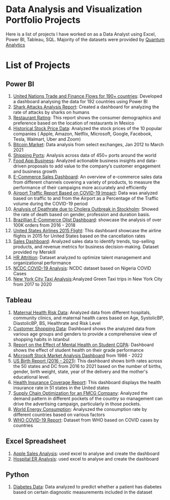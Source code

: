 # Data Analysis and Visualization Portfolio Projects

Here is a list of projects I have worked on as a Data Analyst using Excel, Power BI, Tableau, SQL. Majority of the datasets were provided by [Quantum Analytics](https://quantumanalyticsco.org/)

# List of Projects
## Power BI
1. [United Nations Trade and Finance Flows for 190+ countries](https://github.com/Adedoyin-DataAnalyst/International-Trade-and-Finance-Data): Developed a dashboard analysing the data for 192 countries using Power BI
2. [Shark Attacks Analysis Report](https://github.com/Adedoyin-DataAnalyst/Shark-Attack-Analysis): Created a dashboard for analyzing the rate of attacks by sharks on humans
3. [Restaurant Rating](https://github.com/Adedoyin-DataAnalyst/Restaurant-Ratings): This report shows the consumer demographics and preference based on the location of restaurants in Mexico
4. [Historical Stock Price Data](https://github.com/Adedoyin-DataAnalyst/Historical-Stock-Price-Data-Report): Analyzed the stock prices of the 10 popular companies ( Apple, Amazon, Netflix, Microsoft, Google, Facebook, Tesla, Walmart, Uber and Zoom)
5. [Bitcoin Market](https://github.com/Adedoyin-DataAnalyst/Historical-Bitcoin-Market-Report): Data analysis from select exchanges, Jan 2012 to March 2021
6. [Shipping Ports](https://github.com/Adedoyin-DataAnalyst/Global-Shipping-Ports): Analysis across data of 450+ ports around the world
7. [Food App Business](https://github.com/Adedoyin-DataAnalyst/Food-App-Business): Analyzed actionable business insights and data-driven proposals to add value to the company’s customer engagement and business growth
8. [E-Commerce Sales Dashboard](https://github.com/Adedoyin-DataAnalyst/E-Commerce-Sales): An overview of e-commerce sales data from different channels covering a variety of products, to measure the performance of their campaigns more accurately and efficiently
9. [Airport Traffic Report Based on COVID-19 Impact](https://github.com/Adedoyin-DataAnalyst/Airport-Traffic-based-on-COVID-19-Impact): Data was analyzed based on traffic to and from the Airport as a Percentage of the Traffic volume during the COVID-19 period
10. [Analysis of Deathrate due to Cholera Outbreak in Stockholm](https://github.com/Adedoyin-DataAnalyst/Cholera-Outbreak-Stockholm): Showed the rate of death based on gender, profession and duration basis.
11. [Brazillian E-Commerce Olist Dashboard](https://github.com/Adedoyin-DataAnalyst/Brazilian-ECommerce-Olist): showcase the analysis of over 100K orders from 2016 - 2018
12. [United States Airlines 2015 Flight](https://github.com/Adedoyin-DataAnalyst/Airline-Flight-Delay-Analysis): This dashboard showcase the airline flights in 2015 for United States based on the cancellation rates
13. [Sales Dashboard](https://github.com/Adedoyin-DataAnalyst/Sales_Data_Analysis): Analyzed sales data to identify trends, top-selling products, and revenue metrics for business decision-making. Dataset provided ny Merskill
14. [HR Attrition](https://github.com/Adedoyin-DataAnalyst/HR-Attrition): Dataset analyzed to optimize talent management and organizational performance
15. [NCDC COVID-19 Analysis](https://github.com/Adedoyin-DataAnalyst/NCDC-COVID-19): NCDC dataset based on Nigeria COVID Cases
16. [New York City Taxi Analysis](https://github.com/Adedoyin-DataAnalyst/NYC-Taxi-Project):Analyzed Green Taxi trips in New York City from 2017 to 2020
  
## Tableau
1. [Maternal Health Risk Data](https://github.com/Adedoyin-DataAnalyst/Maternal-Health-Risk): Analyzed data from different hospitals, community clinics, and maternal health cares based on Age, SystolicBP, DiastolicBP, BS, Healthrate and Risk Level
2. [Customer Shopping Data](https://github.com/Adedoyin-DataAnalyst/Customer-Shopping-Data): Dashboard shows the analyzed data from various age groups and genders to provide a comprehensive view of shopping habits in Istanbul
3. [Report on the Effect of Mental Health on Student CGPA](https://github.com/Adedoyin-DataAnalyst/Report-on-the-Effect-of-Mental-Health-on-Student-CGPA): Dashboard shows the effect of student health on their grade performance
4. [Microsoft Stock Market Analysis Dashboard](https://github.com/Adedoyin-DataAnalyst/Microsoft-Stock-Market-Analysis) from 1986 - 2022
5. [US Birth Report (2016 - 2021)](https://github.com/Adedoyin-DataAnalyst/US-Birth-Report-2016---2021-): This dashboard shows birth rates across the 50 states and DC from 2016 to 2021 based on the number of births, gender, birth weight, state, year of the delivery and the mother's educational level.
6. [Health Insurance Coverage Report](https://github.com/Adedoyin-DataAnalyst/Health-Insurance-Coverage): This dashboard displays the health insurance rate in 51 states in the United states
7. [Supply Chain Optimization for an FMCG Company](https://github.com/Adedoyin-DataAnalyst/FMCG-Supply-Chain-Optimization-Report): Analyzed the demand pattern in different pockets of the country so management can drive the advertising campaign, particularly in those pockets.
8. [World Energy Consumption](https://github.com/Adedoyin-DataAnalyst/World-Energy-Consumption-by-Different-Countries): Analyszed the consumption rate by different countries based on various factors
9. [WHO COVID-19 Report](https://github.com/Adedoyin-DataAnalyst/WHO-COVID-19-Analysis): Dataset from WHO based on COVID cases by countries


## Excel Spreadsheet
1. [Apple Sales Analysis](https://github.com/Adedoyin-DataAnalyst/Apple-Sales-Analysis): used excel to analyse and create the dashboard
2. [Hospital ER Analysis](https://github.com/Adedoyin-DataAnalyst/Hospital-ER-Data-Analysis): used excel to analyse and create the dashboard

## Python
1. [Diabetes Data](https://github.com/Adedoyin-DataAnalyst/Diabetes_Analysis): Data analyzed to predict whether a patient has diabetes based on certain diagnostic measurements included in the dataset
